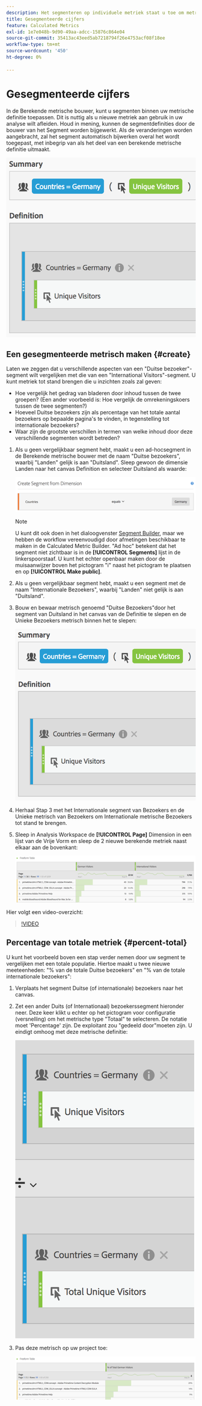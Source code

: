 ```yaml
---
description: Het segmenteren op individuele metriek staat u toe om metrische vergelijkingen binnen het zelfde rapport te maken.
title: Gesegmenteerde cijfers
feature: Calculated Metrics
exl-id: 1e7e048b-9d90-49aa-adcc-15876c864e04
source-git-commit: 35413ac43eed5ab7218794f26e4753acf08f18ee
workflow-type: tm+mt
source-wordcount: '450'
ht-degree: 0%

---
```


# Gesegmenteerde cijfers

In de Berekende metrische bouwer, kunt u segmenten binnen uw metrische definitie toepassen. Dit is nuttig als u nieuwe metriek aan gebruik in uw analyse wilt afleiden. Houd in mening, kunnen de segmentdefinities door de bouwer van het Segment worden bijgewerkt. Als de veranderingen worden aangebracht, zal het segment automatisch bijwerken overal het wordt toegepast, met inbegrip van als het deel van een berekende metrische definitie uitmaakt.

![](assets/german-visitors.png)

## Een gesegmenteerde metrisch maken {#create}

Laten we zeggen dat u verschillende aspecten van een &quot;Duitse bezoeker&quot;-segment wilt vergelijken met die van een &quot;International Visitors&quot;-segment. U kunt metriek tot stand brengen die u inzichten zoals zal geven:

* Hoe vergelijk het gedrag van bladeren door inhoud tussen de twee groepen? (Een ander voorbeeld is: Hoe vergelijk de omrekeningskoers tussen de twee segmenten?)
* Hoeveel Duitse bezoekers zijn als percentage van het totale aantal bezoekers op bepaalde pagina&#39;s te vinden, in tegenstelling tot internationale bezoekers?
* Waar zijn de grootste verschillen in termen van welke inhoud door deze verschillende segmenten wordt betreden?

1. Als u geen vergelijkbaar segment hebt, maakt u een ad-hocsegment in de Berekende metrische bouwer met de naam &quot;Duitse bezoekers&quot;, waarbij &quot;Landen&quot; gelijk is aan &quot;Duitsland&quot;. Sleep gewoon de dimensie Landen naar het canvas Definition en selecteer Duitsland als waarde:

   ![](assets/segment-from-dimension.png)

   >[!NOTE]
   >
   >U kunt dit ook doen in het dialoogvenster [Segment Builder](/help/components/segmentation/segmentation-workflow/seg-build.md), maar we hebben de workflow vereenvoudigd door afmetingen beschikbaar te maken in de Calculated Metric Builder. &quot;Ad hoc&quot; betekent dat het segment niet zichtbaar is in de **[!UICONTROL Segments]** lijst in de linkerspoorstaaf. U kunt het echter openbaar maken door de muisaanwijzer boven het pictogram &quot;i&quot; naast het pictogram te plaatsen en op **[!UICONTROL Make public]**.

1. Als u geen vergelijkbaar segment hebt, maakt u een segment met de naam &quot;Internationale Bezoekers&quot;, waarbij &quot;Landen&quot; niet gelijk is aan &quot;Duitsland&quot;.
1. Bouw en bewaar metrisch genoemd &quot;Duitse Bezoekers&quot;door het segment van Duitsland in het canvas van de Definitie te slepen en de Unieke Bezoekers metrisch binnen het te slepen:

   ![](assets/german-visitors.png)

1. Herhaal Stap 3 met het Internationale segment van Bezoekers en de Unieke metrisch van Bezoekers om Internationale metrische Bezoekers tot stand te brengen.
1. Sleep in Analysis Workspace de **[!UICONTROL Page]** Dimension in een lijst van de Vrije Vorm en sleep de 2 nieuwe berekende metriek naast elkaar aan de bovenkant:

   ![](assets/workspace-pages.png)

Hier volgt een video-overzicht:

>[!VIDEO](https://video.tv.adobe.com/v/25407/?quality=12)

## Percentage van totale metriek {#percent-total}

U kunt het voorbeeld boven een stap verder nemen door uw segment te vergelijken met een totale populatie. Hiertoe maakt u twee nieuwe meeteenheden: &quot;% van de totale Duitse bezoekers&quot; en &quot;% van de totale internationale bezoekers&quot;:

1. Verplaats het segment Duitse (of internationale) bezoekers naar het canvas.
1. Zet een ander Duits (of Internationaal) bezoekerssegment hieronder neer. Deze keer klikt u echter op het pictogram voor configuratie (versnelling) om het metrische type &quot;Totaal&quot; te selecteren. De notatie moet &#39;Percentage&#39; zijn. De exploitant zou &quot;gedeeld door&quot;moeten zijn. U eindigt omhoog met deze metrische definitie:

   ![](assets/cm_metric_total.png)

1. Pas deze metrisch op uw project toe:

   ![](assets/cm_percent_total.png)
